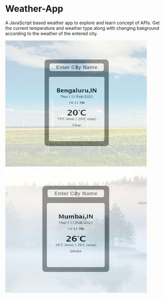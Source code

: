 # Weather-App
A JavaScript based weather app to explore and learn concept of APIs. Get the current temperature and weather type along with changing bakground according to the weather of the entered city.

<img align="left" width="450" height="400" src="https://raw.githubusercontent.com/MaitriDA/Weather-App/master/images/Weather%201.JPG">
<img align="left" width="450" height="400" src="https://raw.githubusercontent.com/MaitriDA/Weather-App/master/images/Weather%202.JPG">
